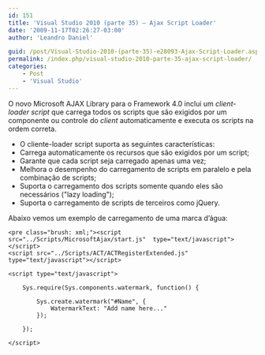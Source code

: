 ```yaml
---
id: 151
title: 'Visual Studio 2010 (parte 35) – Ajax Script Loader'
date: '2009-11-17T02:26:27-03:00'
author: 'Leandro Daniel'

guid: /post/Visual-Studio-2010-(parte-35)-e28093-Ajax-Script-Loader.aspx
permalink: /index.php/visual-studio-2010-parte-35-ajax-script-loader/
categories:
    - Post
    - 'Visual Studio'
---
```


O novo Microsoft AJAX Library para o Framework 4.0 inclui um *client-loader script* que carrega todos os scripts que são exigidos por um componente ou controle do *client* automaticamente e executa os scripts na ordem correta.

- O cliente-loader script suporta as seguintes características:
- Carrega automaticamente os recursos que são exigidos por um script;
- Garante que cada script seja carregado apenas uma vez;
- Melhora o desempenho do carregamento de scripts em paralelo e pela combinação de scripts;
- Suporta o carregamento dos scripts somente quando eles são necessários ("lazy loading");
- Suporta o carregamento de scripts de terceiros como jQuery.

Abaixo vemos um exemplo de carregamento de uma marca d’água:

```
<pre class="brush: xml;"><script src="../Scripts/MicrosoftAjax/start.js"  type="text/javascript"></script>
<script src="../Scripts/ACT/ACTRegisterExtended.js" type="text/javascript"></script>
 
<script type="text/javascript">
 
    Sys.require(Sys.components.watermark, function() {
   
        Sys.create.watermark("#Name", {
            WatermarkText: "Add name here..."
        });
  
    });
 
</script>
```
